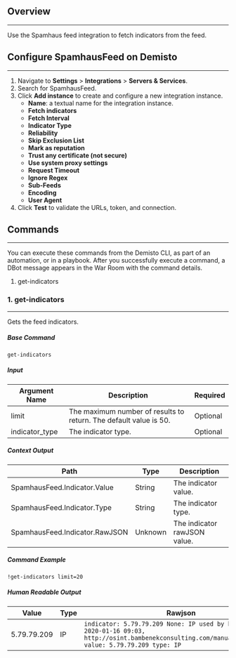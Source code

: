 ## Overview
---

Use the Spamhaus feed integration to fetch indicators from the feed.


## Configure SpamhausFeed on Demisto
---

1. Navigate to __Settings__ > __Integrations__ > __Servers & Services__.
2. Search for SpamhausFeed.
3. Click __Add instance__ to create and configure a new integration instance.
    * __Name__: a textual name for the integration instance.
    * __Fetch indicators__
    * __Fetch Interval__
    * __Indicator Type__
    * __Reliability__ 
    * __Skip Exclusion List__
    * __Mark as reputation__
    * __Trust any certificate (not secure)__
    * __Use system proxy settings__
    * __Request Timeout__
    * __Ignore Regex__
    * __Sub-Feeds__
    * __Encoding__
    * __User Agent__
4. Click __Test__ to validate the URLs, token, and connection.

## Commands
---
You can execute these commands from the Demisto CLI, as part of an automation, or in a playbook.
After you successfully execute a command, a DBot message appears in the War Room with the command details.
1. get-indicators
### 1. get-indicators
---
Gets the feed indicators.

##### Base Command

`get-indicators`
##### Input

| **Argument Name** | **Description** | **Required** |
| --- | --- | --- |
| limit | The maximum number of results to return. The default value is 50. | Optional | 
| indicator_type | The indicator type. | Optional | 


##### Context Output

| **Path** | **Type** | **Description** |
| --- | --- | --- |
| SpamhausFeed.Indicator.Value | String | The indicator value. | 
| SpamhausFeed.Indicator.Type | String | The indicator type. | 
| SpamhausFeed.Indicator.RawJSON | Unknown | The indicator rawJSON value. | 


##### Command Example
```!get-indicators limit=20```

##### Human Readable Output
| **Value** | **Type** | **Rawjson** |
| --- | --- | --- |
| 5.79.79.209 | IP | ```indicator: 5.79.79.209 None: IP used by banjori C&C, 2020-01-16 09:03, http://osint.bambenekconsulting.com/manual/banjori.txt value: 5.79.79.209 type: IP``` | 
